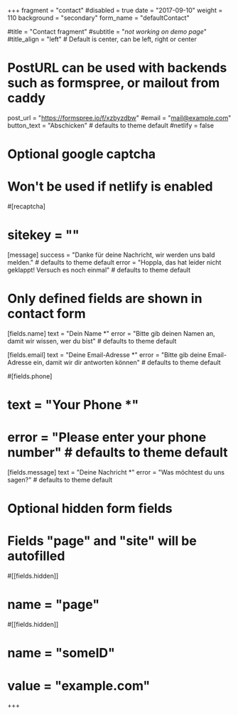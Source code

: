 +++
fragment = "contact"
#disabled = true
date = "2017-09-10"
weight = 110
background = "secondary"
form_name = "defaultContact"

#title = "Contact fragment"
#subtitle  = "*not working on demo page*"
#title_align = "left" # Default is center, can be left, right or center

# PostURL can be used with backends such as formspree, or mailout from caddy
post_url = "https://formspree.io/f/xzbyzdbw"
#email = "mail@example.com"
button_text = "Abschicken" # defaults to theme default
#netlify = false

# Optional google captcha
# Won't be used if netlify is enabled
#[recaptcha]
#  sitekey = ""

[message]
  success = "Danke für deine Nachricht, wir werden uns bald melden." # defaults to theme default
  error = "Hoppla, das hat leider nicht geklappt! Versuch es noch einmal" # defaults to theme default

# Only defined fields are shown in contact form
[fields.name]
  text = "Dein Name *"
  error = "Bitte gib deinen Namen an, damit wir wissen, wer du bist" # defaults to theme default

[fields.email]
  text = "Deine Email-Adresse *"
  error = "Bitte gib deine Email-Adresse ein, damit wir dir antworten können" # defaults to theme default

#[fields.phone]
#  text = "Your Phone *"
#  error = "Please enter your phone number" # defaults to theme default

[fields.message]
  text = "Deine Nachricht *"
  error = "Was möchtest du uns sagen?" # defaults to theme default

# Optional hidden form fields
# Fields "page" and "site" will be autofilled
#[[fields.hidden]]
#  name = "page"

#[[fields.hidden]]
#  name = "someID"
#  value = "example.com"
+++
